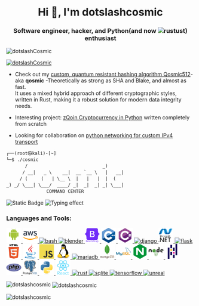 <h1 align="center">Hi 👋, I'm dotslashcosmic</h1>
<h3 align="center">Software engineer, hacker, and Python(and now <img src="https://cdn.jsdelivr.net/gh/devicons/devicon/icons/rust/rust-original.svg" alt="rust" width="40" height="40"/>ust) enthusiast</h3>

<p align="left"> <img src="https://komarev.com/ghpvc/?username=dotslashcosmic&label=Profile%20views&color=0e75b6&style=flat" alt="dotslashCosmic" /> </p>

<p align="left"> <a href="https://github.com/ryo-ma/github-profile-trophy"><img src="https://github-profile-trophy.vercel.app/?username=dotslashCosmic" alt="dotslashCosmic" /></a> </p>

- Check out my [custom, quantum resistant hashing algorithm Qosmic512](https://github.com/dotslashCosmic/qosmic512)- aka <b>qosmic</b> -Theoretically as strong as SHA and Blake, and almost as fast.</br>It uses a mixed hybrid approach of different cryptographic styles, written in Rust, making it a robust solution for modern data integrity needs.

- Interesting project: [zQoin Cryptocurrency in Python](https://github.com/dotslashCosmic/zQoinPython) written completely from scratch

- Looking for collaboration on [python networking for custom IPv4 transport](https://github.com/dotslashCosmic/DotSlashProtocol)

```txt
┌──(root㉿kali)-[~]
└─$ ./cosmic
       /                            _)       
      / __|   _ \    __|  __ `__ \   |   __| 
     / (     (   | \__ \  |   |   |  |  (    
_) _/ \___| \___/  ____/ _|  _|  _| _| \___| 
               COMMAND CENTER
```
![Static Badge](https://img.shields.io/badge/by-dotslashCosmic-blue)
![Typing effect](https://readme-typing-svg.herokuapp.com/?lines=Oh......%20Hello........%20Didn't%20see%20you%20there.....;May%20your%20code%20compile%20on%20the%20first%20try.;Press%20F%20to%20pay%20respects%20to%20all%20the%20bugs%20I've%20squashed.;Debugging%20is%20like%20being%20a%20detective%20in%20a%20crime%20movie%20where%20you're%20also%20the%20murderer....;Powered%20by%20caffeine%20and%20bad%20decisions...%20mostly%20caffeine.;I'm%20not%20lazy,%20I'm%20in%20power%20saving%20mode.....%20Ok,%20maybe%20a%20little%20lazy...;Serving%20bits%20and%20bytes%20since%20the%20dawn%20of%20time...;Why%20did%20the%20programmer%20quit%20his%20job%3F%20Because%20he%20didn't%20get%20arrays.;Life's%20short,%20make%20it%20`sudo`.;Bending%20reality%20with%20code,%20one%20line%20at%20a%20time.;Sending%20good%20vibes%20and%20clean%20code%20your%20way.;Exploring%20the%20cosmos,%20one%20commit%20at%20a%20time.;If%20you're%20reading%20this,%20you're%20awesome.;There's%20no%20place%20like%20`127.0.0.1`.;Always%20be%20coding,%20unless%20you're%20sleeping.%20Then%20dream%20of%20coding.;May%20your%20algorithms%20be%20swift%20and%20your%20data%20structures%20elegant.;Building%20the%20future,%20one%20semicolon%20at%20a%20time.;You're%20still%20here%3F%20Really%3F%20Wow,%20you%20must%20be%20a%20dedicated%20debugger...%20or%20just%20really%20bored.;My%20compiler%20said%20'Sup%20Earth'%20and%20I've%20been%20hooked%20ever%20since.;Ever%20heard%20of%20`qosmic0ne`%3F%20It's%20my%20quantum-resistant%20hashing%20algorithm%20-%20theoretically%20as%20strong%20as%20SHA%20and%20Blake,%20but%20way%20cooler.;Why%20was%20the%20JavaScript%20developer%20sad%3F%20Because%20he%20didn't%20Node%20how%20to%20Express%20himself.;Just%20remember,%20there%20are%2010%20types%20of%20people%20in%20the%20world:%20those%20who%20understand%20binary,%20and%20those%20who%20don't.;Welcome%20to%20the%20infinite%20loop%20of%20my%20profile.;Thanks%20for%20stopping%20by,%20your%20connection%20is%20appreciated.&width=1100&height=40)

<h3 align="left">Languages and Tools:</h3>
<p align="left"> <a href="https://developer.android.com" target="_blank" rel="noreferrer"> <img src="https://raw.githubusercontent.com/devicons/devicon/master/icons/android/android-original-wordmark.svg" alt="android" width="40" height="40"/> </a> <a href="https://aws.amazon.com" target="_blank" rel="noreferrer"> <img src="https://raw.githubusercontent.com/devicons/devicon/master/icons/amazonwebservices/amazonwebservices-original-wordmark.svg" alt="aws" width="40" height="40"/> </a> <a href="https://www.gnu.org/software/bash/" target="_blank" rel="noreferrer"> <img src="https://www.vectorlogo.zone/logos/gnu_bash/gnu_bash-icon.svg" alt="bash" width="40" height="40"/> </a> <a href="https://www.blender.org/" target="_blank" rel="noreferrer"> <img src="https://download.blender.org/branding/community/blender_community_badge_white.svg" alt="blender" width="40" height="40"/> </a> <a href="https://getbootstrap.com" target="_blank" rel="noreferrer"> <img src="https://raw.githubusercontent.com/devicons/devicon/master/icons/bootstrap/bootstrap-plain-wordmark.svg" alt="bootstrap" width="40" height="40"/> </a> <a href="https://www.w3schools.com/cpp/" target="_blank" rel="noreferrer"> <img src="https://raw.githubusercontent.com/devicons/devicon/master/icons/cplusplus/cplusplus-original.svg" alt="cplusplus" width="40" height="40"/> </a> <a href="https://www.w3schools.com/cs/" target="_blank" rel="noreferrer"> <img src="https://raw.githubusercontent.com/devicons/devicon/master/icons/csharp/csharp-original.svg" alt="csharp" width="40" height="40"/> </a> <a href="https://www.djangoproject.com/" target="_blank" rel="noreferrer"> <img src="https://cdn.worldvectorlogo.com/logos/django.svg" alt="django" width="40" height="40"/> </a> <a href="https://dotnet.microsoft.com/" target="_blank" rel="noreferrer"> <img src="https://raw.githubusercontent.com/devicons/devicon/master/icons/dot-net/dot-net-original-wordmark.svg" alt="dotnet" width="40" height="40"/> </a> <a href="https://flask.palletsprojects.com/" target="_blank" rel="noreferrer"> <img src="https://www.vectorlogo.zone/logos/pocoo_flask/pocoo_flask-icon.svg" alt="flask" width="40" height="40"/> </a> <a href="https://www.w3.org/html/" target="_blank" rel="noreferrer"> <img src="https://raw.githubusercontent.com/devicons/devicon/master/icons/html5/html5-original-wordmark.svg" alt="html5" width="40" height="40"/> </a> <a href="https://www.java.com" target="_blank" rel="noreferrer"> <img src="https://raw.githubusercontent.com/devicons/devicon/master/icons/java/java-original.svg" alt="java" width="40" height="40"/> </a> <a href="https://developer.mozilla.org/en-US/docs/Web/JavaScript" target="_blank" rel="noreferrer"> <img src="https://raw.githubusercontent.com/devicons/devicon/master/icons/javascript/javascript-original.svg" alt="javascript" width="40" height="40"/> </a> <a href="https://www.linux.org/" target="_blank" rel="noreferrer"> <img src="https://raw.githubusercontent.com/devicons/devicon/master/icons/linux/linux-original.svg" alt="linux" width="40" height="40"/> </a> <a href="https://mariadb.org/" target="_blank" rel="noreferrer"> <img src="https://www.vectorlogo.zone/logos/mariadb/mariadb-icon.svg" alt="mariadb" width="40" height="40"/> </a> <a href="https://www.mongodb.com/" target="_blank" rel="noreferrer"> <img src="https://raw.githubusercontent.com/devicons/devicon/master/icons/mongodb/mongodb-original-wordmark.svg" alt="mongodb" width="40" height="40"/> </a> <a href="https://www.mysql.com/" target="_blank" rel="noreferrer"> <img src="https://raw.githubusercontent.com/devicons/devicon/master/icons/mysql/mysql-original-wordmark.svg" alt="mysql" width="40" height="40"/> </a> <a href="https://www.nginx.com" target="_blank" rel="noreferrer"> <img src="https://raw.githubusercontent.com/devicons/devicon/master/icons/nginx/nginx-original.svg" alt="nginx" width="40" height="40"/> </a> <a href="https://nodejs.org" target="_blank" rel="noreferrer"> <img src="https://raw.githubusercontent.com/devicons/devicon/master/icons/nodejs/nodejs-original-wordmark.svg" alt="nodejs" width="40" height="40"/> </a> <a href="https://pandas.pydata.org/" target="_blank" rel="noreferrer"> <img src="https://raw.githubusercontent.com/devicons/devicon/2ae2a900d2f041da66e950e4d48052658d850630/icons/pandas/pandas-original.svg" alt="pandas" width="40" height="40"/> </a> <a href="https://www.php.net" target="_blank" rel="noreferrer"> <img src="https://raw.githubusercontent.com/devicons/devicon/master/icons/php/php-original.svg" alt="php" width="40" height="40"/> </a> <a href="https://www.postgresql.org" target="_blank" rel="noreferrer"> <img src="https://raw.githubusercontent.com/devicons/devicon/master/icons/postgresql/postgresql-original-wordmark.svg" alt="postgresql" width="40" height="40"/> </a> <a href="https://www.python.org" target="_blank" rel="noreferrer"> <img src="https://raw.githubusercontent.com/devicons/devicon/master/icons/python/python-original.svg" alt="python" width="40" height="40"/> </a> <a href="https://reactjs.org/" target="_blank" rel="noreferrer"> <img src="https://raw.githubusercontent.com/devicons/devicon/master/icons/react/react-original-wordmark.svg" alt="react" width="40" height="40"/> </a> <a href="https://rustup.rs/" target="_blank" rel="noreferrer"> <img src="https://cdn.jsdelivr.net/gh/devicons/devicon/icons/rust/rust-original.svg" alt="rust" width="40" height="40"/> </a> <a href="https://www.sqlite.org/" target="_blank" rel="noreferrer"> <img src="https://www.vectorlogo.zone/logos/sqlite/sqlite-icon.svg" alt="sqlite" width="40" height="40"/> </a> <a href="https://www.tensorflow.org" target="_blank" rel="noreferrer"> <img src="https://www.vectorlogo.zone/logos/tensorflow/tensorflow-icon.svg" alt="tensorflow" width="40" height="40"/> </a> <a href="https://unrealengine.com/" target="_blank" rel="noreferrer"> <img src="https://raw.githubusercontent.com/kenangundogan/fontisto/036b7eca71aab1bef8e6a0518f7329f13ed62f6b/icons/svg/brand/unreal-engine.svg" alt="unreal" width="40" height="40"/> </a> </p>

<p><img align="left" src="https://github-readme-stats.vercel.app/api/top-langs?username=dotslashcosmic&show_icons=true&locale=en&layout=compact" alt="dotslashcosmic" /></p>

<p>&nbsp;<img align="center" src="https://github-readme-stats.vercel.app/api?username=dotslashcosmic&show_icons=true&locale=en" alt="dotslashcosmic" /></p>

<p><img align="center" src="https://github-readme-streak-stats.herokuapp.com/?user=dotslashcosmic&" alt="dotslashcosmic" /></p>
